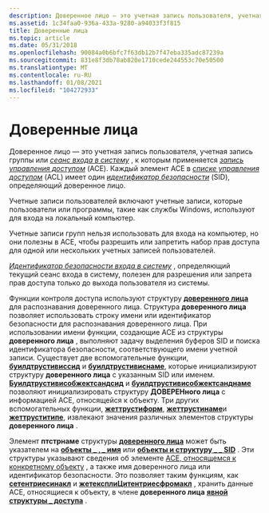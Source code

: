 ```yaml
---
description: Доверенное лицо — это учетная запись пользователя, учетная запись группы или сеанс входа в систему, к которым применяется запись управления доступом (ACE). Каждый элемент ACE в списке управления доступом (ACL) имеет один идентификатор безопасности (SID), определяющий доверенное лицо.
ms.assetid: 1c34faa0-936a-433a-9280-a94033f3f815
title: Доверенные лица
ms.topic: article
ms.date: 05/31/2018
ms.openlocfilehash: 90084a0b6bfc7f63db12b7f47eba335adc87239a
ms.sourcegitcommit: 831e8f3db78ab820e1710cede244553c70e50500
ms.translationtype: MT
ms.contentlocale: ru-RU
ms.lasthandoff: 01/08/2021
ms.locfileid: "104272933"
---
```

# <a name="trustees"></a>Доверенные лица

Доверенное лицо — это учетная запись пользователя, учетная запись группы или [*сеанс входа в систему*](/windows/desktop/SecGloss/l-gly) , к которым применяется [*запись управления доступом*](/windows/desktop/SecGloss/a-gly) (ACE). Каждый элемент ACE в [*списке управления доступом*](/windows/desktop/SecGloss/a-gly) (ACL) имеет один [*идентификатор безопасности*](/windows/desktop/SecGloss/s-gly) (SID), определяющий доверенное лицо.

Учетные записи пользователей включают учетные записи, которые пользователи или программы, такие как службы Windows, используют для входа на локальный компьютер.

Учетные записи групп нельзя использовать для входа на компьютер, но они полезны в ACE, чтобы разрешить или запретить набор прав доступа для одной или нескольких учетных записей пользователей.

[*Идентификатор безопасности входа в систему*](/windows/desktop/SecGloss/l-gly) , определяющий текущий сеанс входа в систему, полезен для разрешения или запрета прав доступа только до выхода пользователя из системы.

Функции контроля доступа используют структуру [**доверенного лица**](/windows/desktop/api/AccCtrl/ns-accctrl-trustee_a) для распознавания доверенного лица. Структура **доверенного лица** позволяет использовать строку имени или идентификатор безопасности для распознавания доверенного лица. При использовании имени функции, создающие ACE из структуры **доверенного лица** , выполняют задачу выделения буферов SID и поиска идентификатора безопасности, соответствующего имени учетной записи. Существует две вспомогательные функции, [**буилдтрустивиссид**](/windows/desktop/api/Aclapi/nf-aclapi-buildtrusteewithsida) и [**буилдтрустивиснаме**](/windows/desktop/api/Aclapi/nf-aclapi-buildtrusteewithnamea), которые инициализируют структуру **доверенного лица** с указанным SID или именем. [**Буилдтрустивисобжектсандсид**](/windows/desktop/api/Aclapi/nf-aclapi-buildtrusteewithobjectsandsida) и [**буилдтрустивисобжектсанднаме**](/windows/desktop/api/Aclapi/nf-aclapi-buildtrusteewithobjectsandnamea) позволяют инициализировать структуру **ДОВЕРЕНного лица** с информацией ACE, относящейся к объекту. Три других вспомогательных функции, [**жеттрустиформ**](/windows/desktop/api/Aclapi/nf-aclapi-gettrusteeforma), [**жеттрустинаме**](/windows/desktop/api/Aclapi/nf-aclapi-gettrusteenamea)и [**жеттруститипе**](/windows/desktop/api/Aclapi/nf-aclapi-gettrusteetypea), извлекают значения различных элементов структуры **доверенного лица** .

Элемент **птстрнаме** структуры [**доверенного лица**](/windows/desktop/api/AccCtrl/ns-accctrl-trustee_a) может быть указателем на [**объекты \_ , \_ имя**](/windows/desktop/api/AccCtrl/ns-accctrl-objects_and_name_a) или [**объекты и структуру \_ \_ SID**](/windows/desktop/api/AccCtrl/ns-accctrl-objects_and_sid) . Эти структуры указывают сведения об элементе [ACE, относящемся к конкретному объекту](object-specific-aces.md) , а также имя доверенного лица или идентификатор безопасности. Это позволяет таким функциям, как [**сетентриесинакл**](/windows/desktop/api/Aclapi/nf-aclapi-setentriesinacla) и [**жетексплиЦитентриесфромакл**](/windows/desktop/api/Aclapi/nf-aclapi-getexplicitentriesfromacla) , хранить данные ACE, относящиеся к объекту, в члене **доверенного лица** [**явной структуры \_ доступа**](/windows/desktop/api/AccCtrl/ns-accctrl-explicit_access_a) .

 

 

